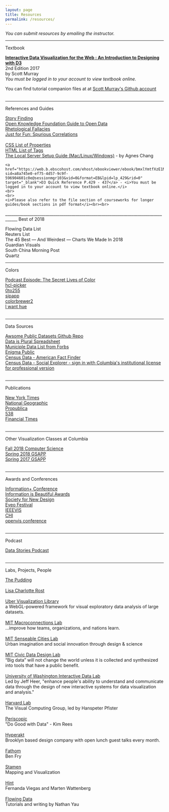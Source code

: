 ```yaml
---
layout: page
title: Resources
permalink: /resources/
---
```


<i>You can submit resources by emailing the instructor.</i>

____________________________________________________________________________________
<span id="rTitle">Textbook</span><br>

<div id ="rItem">
<a href="https://web-b-ebscohost-com.ezproxy.cul.columbia.edu/ehost/detail/detail?vid=0&sid=827c702a-cdb2-4ed6-951e-adfc2f0b5029%40pdc-v-sessmgr06&bdata=JnNpdGU9ZWhvc3QtbGl2ZSZzY29wZT1zaXRl#AN=1570142&db=nlebk" target="_blank"><strong><u>Interactive Data Visualization for the Web : An Introduction to Designing with D3</u></strong> </a><br>
2nd Edition 2017<br>
by Scott Murray<br>
 <i>You must be logged in to your account to view textbook online.</i><br>

You can find tutorial companion files at at <a href="https://github.com/alignedleft/d3-book" target="_blank"><u>Scott Murray's Github account</u></a>
<br>
<br>
</div>


____________________________________________________________________________________
<span id="rTitle">References and Guides</span>


<div id ="rItem">
    <a href="https://flowingdata.com/2018/10/17/ask-the-question-visualize-the-answer/" target="_blank">Story Finding</a><br />
    <a href="https://okfn.org/opendata/how-to-open-data/" target="_blank">Open Knowledge Foundation Guide to Open Data</a><br>
    <a href="https://informationisbeautiful.net/visualizations/rhetological-fallacies/" target="_blank">Rhetological Fallacies</a><br>
    <a href="http://www.tylervigen.com/spurious-correlations" target="_blank">Just for Fun: Spurious Correlations</a><br><br>
    <a href="https://www.w3schools.com/cssref/default.asp" target="_blank">CSS List of Properties</a><br>
    <a href="https://www.w3schools.com/tags/default.asp" target="_blank">HTML List of Tags</a><br>
    <a href="http://agneschang.net/gsapp-dataviz-archhum/t3.shtml" target="_blank">The Local Server Setup Guide (Mac/Linux/Windows)</a> - by Agnes Chang<br>

    <a href="https://web.b.ebscohost.com/ehost/ebookviewer/ebook/bmxlYmtfXzE1NzAxNDJfX0FO0?sid=a8a745e0-ef75-4d57-9c9f-596904601c0e@sessionmgr103&vid=0&format=EB&lpid=lp_429&rid=0" target="_blank">D3 Quick Reference P.429 - 437</a> - <i>You must be logged in to your account to view textbook online.</i>
    <br>
    <br>
    <i>Please also refer to the file section of courseworks for longer guides/book sections in pdf format</i><br><br>
</div>
____________________________________________________________________________________
<span id="rTitle">Best of 2018</span>
<div id="rItem">

<a href="https://flowingdata.com/2018/12/27/best-data-visualization-projects-of-2018/" target="_blank"></a>Flowing Data List<br />
<a href="https://graphics.reuters.com/YEAREND-2018/010081R1358/index.html" target="_blank"></a>Reuters List<br />
<a href="https://fivethirtyeight.com/features/the-45-best-and-weirdest-charts-we-made-in-2018/?ex_cid=538twitter" target="_blank"></a>The 45 Best — And Weirdest — Charts We Made In 2018<br />
<a href="https://twitter.com/GuardianVisuals/status/1076103141836374016" target="_blank"></a>Guardian Visuals<br />
<a href="https://multimedia.scmp.com/culture/article/2177965/2018-in-graphics/index.html" target="_blank"></a>South China Morning Post<br />
<a href="https://qz.com/1513260/the-best-data-visualization-in-2018-according-to-data-visualization-experts/" target="_blank"></a>Quartz<br />

</div>

____________________________________________________________________________________

<span id="rTitle">Colors</span>
<div id ="rItem">
<a href="https://99percentinvisible.org/episode/the-secret-lives-of-color/" target="_blank">Podcast Episode: The Secret Lives of Color</a><br>
<a href="http://tristen.ca/hcl-picker/#/hlc/6/1/15534C/E2E062" target="_blank">hcl-picker</a><br>
<a href="http://www.0to255.com/" target="_blank">0to255</a><br>
<a href="https://sipapp.io/" target="_blank">sipapp</a><br>
<a href="http://colorbrewer2.org" target="_blank">colorbrewer2</a><br>
<a href="http://tools.medialab.sciences-po.fr/iwanthue/" target="_blank">I want hue</a><br><br>
</div>

____________________________________________________________________________________
<span id="rTitle">Data Sources</span>
<div id ="rItem">
     <a href="https://github.com/awesomedata/awesome-public-datasets" target="_blank">Awsome Public Datasets Github Repo</a><br>
     <a href="https://docs.google.com/spreadsheets/d/1wZhPLMCHKJvwOkP4juclhjFgqIY8fQFMemwKL2c64vk/edit#gid=0" target="_blank">Data is Plural Spreadsheet</a><br>
     <a href="https://www.forbes.com/sites/metabrown/2017/06/30/quick-links-to-municipal-open-data-portals-for-85-us-cities/#2a1c0342290c" target="_blank">Municiple Data List from Forbs</a><br>
    <a href="https://public.enigma.com/" target="_blank">Enigma Public</a><br>
    <a href="https://factfinder.census.gov/faces/nav/jsf/pages/index.xhtml" target="_blank">Census Data -  American Fact Finder</a><br>
    <a href="https://www.socialexplorer.com/explore-maps" target="_blank">Census Data - Social Explorer - sign in with Columbia's institutional license for professional version</a><br>
    <br>
</div>

____________________________________________________________________________________
<span id="rTitle">Publications</span>
<div id ="rItem">
    <a href="https://www.nytimes.com/interactive/2018/us/2018-year-in-graphics.html" target="_blank">New York Times</a><br>
    <a href="https://www.nationalgeographic.org/" target="_blank">National Geographic</a><br>
    <a href="https://www.propublica.org/" target="_blank">Propublica</a><br>
    <a href="https://fivethirtyeight.com/" target="_blank">538</a><br>
    <a href="https://www.ft.com/chart-doctor" target="_blank">Financial Times</a><br>
    <br>
</div>


____________________________________________________________________________________

<span id="rTitle">Other Visualization Classes at Columbia</span>
<div id ="rItem">
	<a href="https://columbiaviz.github.io/2018f_w4995/" target="_blank">Fall 2018 Computer Science</a><br> 
	<a href="http://agneschang.net/gsapp-dataviz-archhum/" target="_blank">Spring 2018 GSAPP</a><br>
	<a href="https://github.com/juanfrans-courses/dataViz_arch_hum/blob/master/Spring_2017/Syllabus.md" target="_blank">Spring 2017 GSAPP</a>
	<br><br>
</div>

____________________________________________________________________________________
<span id="rTitle">Awards and Conferences</span>
<div id ="rItem">
	<a href="http://informationplusconference.com/" target="_blank">Information+ Conference</a><br>
	<a href="https://www.informationisbeautifulawards.com/news/118-the-nyt-s-best-data-visualizations-of-the-year
	" target="_blank">Information is Beautiful Awards</a><br>
	<a href="https://www.snd.org/" target="_blank">Society for New Design</a><br>
	<a href="http://eyeofestival.com/" target="_blank">Eyeo Festival</a><br>
	<a href="http://ieeevis.org/year/2019/welcome" target="_blank">IEEEVIS</a><br>
	<a href="https://chi2019.acm.org/" target="_blank">CHI</a><br>
	<a href="http://www.openvisconf.com/" target="_blank">openvis conference</a><br>
	<br>
</div>

____________________________________________________________________________________
<span id="rTitle">Podcast</span>
<div id ="rItem">
    <a href="http://datastori.es/" target="_blank">Data Stories Podcast</a><br>
    <br>
</div>

____________________________________________________________________________________
<span id="rTitle">Labs, Projects, People</span>
<div id ="rItem">
  <a href="https://pudding.cool" target="_blank">The Pudding</a><br><br>
   <a href="https://lisacharlotterost.github.io/" target="_blank">Lisa Charlotte Rost<br /><br />
    <a href="http://deck.gl/#/" target="_blank">Uber Visualization Library</a><br> a WebGL-powered framework for visual exploratory data analysis of large datasets.<br><br>
    <a href="http://macro.media.mit.edu/" target="_blank">MIT Macroconnections Lab</a><br> ...improve how teams, organizations, and nations learn.<br><br>
    <a href="http://senseable.mit.edu/" target="_blank">MIT Senseable Cities Lab</a><br>  Urban imagination and social innovation through design & science<br><br>
    <a href="http://civicdatadesignlab.mit.edu/" target="_blank">MIT Civic Data Design Lab</a><br>  “Big data” will not change the world unless it is collected and synthesized into tools that have a public benefit.<br><br>
    <a href="http://idl.cs.washington.edu/" target="_blank">University of Washington Interactive Data Lab</a><br>Led by Jeff Heer, "enhance people's ability to understand and communicate data through the design of new interactive systems for data visualization and analysis."<br><br> 
    <a href="https://vcg.seas.harvard.edu/" target="_blank">Harvard Lab</a><br>The Visual Computing Group, led by Hanspeter Pfister<br><br>
    <a href="https://periscopic.com/" target="_blank">Periscopic</a><br>"Do Good with Data" - Kim Rees<br><br>
    <a href="http://www.hyperakt.com/" target="_blank">Hyperakt</a><br> Brooklyn based design company with open lunch guest talks every month.<br><br>
    <a href="https://fathom.info/" target="_blank">Fathom</a><br> Ben Fry<br><br>
    <a href="https://stamen.com/" target="_blank">Stamen</a><br> Mapping and Visualization <br><br>
    <a href="http://hint.fm/wind/" target="_blank">Hint</a><br> Fernanda Viegas and Marten Wattenberg<br><br>
    <a href="https://flowingdata.com/" target="_blank">Flowing Data</a><br> Tutorials and writing by Nathan Yau <br>
    <br>

